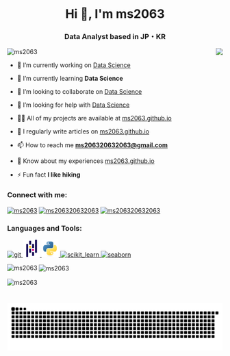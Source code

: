 <h1 align="center">Hi 👋, I'm ms2063</h1>
<h3 align="center">Data Analyst based in JP・KR</h3>
<p><img align="right" height="150" src="https://media.giphy.com/media/v1.Y2lkPTc5MGI3NjExaXc5Y25uOWNlNzBneWliNDFjbmNoaWUza2d0Y2Q0NXQzeGVyNDU4eiZlcD12MV9pbnRlcm5hbF9naWZfYnlfaWQmY3Q9Zw/nR4L10XlJcSeQ/giphy.gif"  /></p>
<p align="left"> <img src="https://komarev.com/ghpvc/?username=ms2063&label=Profile%20views&color=0e75b6&style=flat" alt="ms2063" /> </p>

- 🔭 I’m currently working on [Data Science](ms2063.github.io)

- 🌱 I’m currently learning **Data Science**

- 👯 I’m looking to collaborate on [Data Science](ms2063.github.io)

- 🤝 I’m looking for help with [Data Science](ms2063.github.io)

- 👨‍💻 All of my projects are available at [ms2063.github.io](ms2063.github.io)

- 📝 I regularly write articles on [ms2063.github.io](ms2063.github.io)

- 📫 How to reach me **ms206320632063@gmail.com**

- 📄 Know about my experiences [ms2063.github.io](ms2063.github.io)

- ⚡ Fun fact **I like hiking**

<h3 align="left">Connect with me:</h3>
<p align="left">
<a href="https://kaggle.com/ms2063" target="blank"><img align="center" src="https://raw.githubusercontent.com/rahuldkjain/github-profile-readme-generator/master/src/images/icons/Social/kaggle.svg" alt="ms2063" height="30" width="40" /></a>
<a href="https://www.hackerrank.com/ms206320632063" target="blank"><img align="center" src="https://raw.githubusercontent.com/rahuldkjain/github-profile-readme-generator/master/src/images/icons/Social/hackerrank.svg" alt="ms206320632063" height="30" width="40" /></a>
<a href="https://www.leetcode.com/ms206320632063" target="blank"><img align="center" src="https://raw.githubusercontent.com/rahuldkjain/github-profile-readme-generator/master/src/images/icons/Social/leet-code.svg" alt="ms206320632063" height="30" width="40" /></a>
</p>

<h3 align="left">Languages and Tools:</h3>
<p align="left"> <a href="https://git-scm.com/" target="_blank" rel="noreferrer"> <img src="https://www.vectorlogo.zone/logos/git-scm/git-scm-icon.svg" alt="git" width="40" height="40"/> </a> <a href="https://pandas.pydata.org/" target="_blank" rel="noreferrer"> <img src="https://raw.githubusercontent.com/devicons/devicon/2ae2a900d2f041da66e950e4d48052658d850630/icons/pandas/pandas-original.svg" alt="pandas" width="40" height="40"/> </a> <a href="https://www.python.org" target="_blank" rel="noreferrer"> <img src="https://raw.githubusercontent.com/devicons/devicon/master/icons/python/python-original.svg" alt="python" width="40" height="40"/> </a> <a href="https://scikit-learn.org/" target="_blank" rel="noreferrer"> <img src="https://upload.wikimedia.org/wikipedia/commons/0/05/Scikit_learn_logo_small.svg" alt="scikit_learn" width="40" height="40"/> </a> <a href="https://seaborn.pydata.org/" target="_blank" rel="noreferrer"> <img src="https://seaborn.pydata.org/_images/logo-mark-lightbg.svg" alt="seaborn" width="40" height="40"/> </a> </p>

<p><img align="left" src="https://github-readme-stats.vercel.app/api/top-langs?username=ms2063&show_icons=true&locale=en&layout=compact" alt="ms2063" /></p>

<p>&nbsp;<img align="center" src="https://github-readme-stats.vercel.app/api?username=ms2063&show_icons=true&locale=en" alt="ms2063" /></p>

<p><img align="center" src="https://github-readme-streak-stats.herokuapp.com/?user=ms2063&" alt="ms2063" /></p>


###

<br clear="both">

<img src="https://raw.githubusercontent.com/ms2063/ms2063/output/snake.svg" alt="Snake animation" />

###
